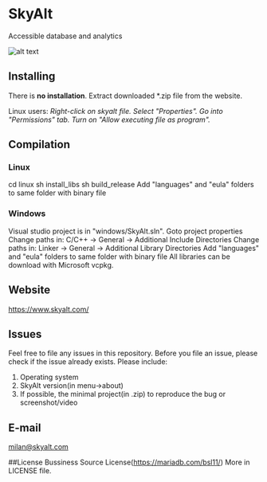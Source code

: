# SkyAlt
Accessible database and analytics

![alt text](https://skyalt.com/screens/table.png)


## Installing
There is **no installation**. Extract downloaded *.zip file from the website.

Linux users: *Right-click on skyalt file. Select "Properties". Go into "Permissions" tab. Turn on "Allow executing file as program".*

## Compilation

### Linux
cd linux
sh install_libs
sh build_release
Add "languages" and "eula" folders to same folder with binary file

### Windows
Visual studio project is in "windows/SkyAlt.sln".
Goto project properties
Change paths in: C/C++ -> General -> Additional Include Directories
Change paths in: Linker -> General -> Additional Library Directories
Add "languages" and "eula" folders to same folder with binary file
All libraries can be download with Microsoft vcpkg.

## Website
https://www.skyalt.com/

## Issues
Feel free to file any issues in this repository. Before you file an issue, please check if the issue already exists. Please include:
1. Operating system
2. SkyAlt version(in menu->about)
3. If possible, the minimal project(in .zip) to reproduce the bug or screenshot/video

## E-mail
milan@skyalt.com

##License
Bussiness Source License(https://mariadb.com/bsl11/)
More in LICENSE file.
